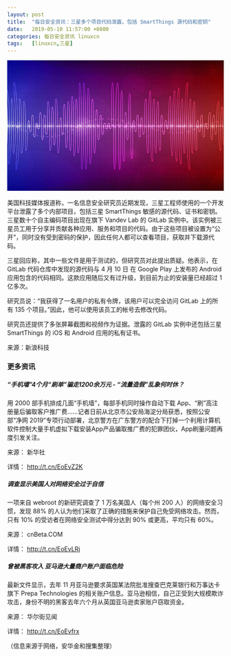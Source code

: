 ```yaml
---
layout: post
title:	"每日安全资讯：三星多个项目代码泄露，包括 SmartThings 源代码和密钥"
date:	2019-05-10 11:57:00 +0800 
categories:	每日安全资讯 linuxcn 
tags:	[linuxcn,三星]
---
```



![](/Asserts/Images/album/201905/10/115649gricfzw4cpbwii2b.jpg)


美国科技媒体报道称，一名信息安全研究员近期发现，三星工程师使用的一个开发平台泄露了多个内部项目，包括三星 SmartThings 敏感的源代码、证书和密钥。三星数十个自主编码项目出现在旗下 Vandev Lab 的 GitLab 实例中。该实例被三星员工用于分享并贡献各种应用、服务和项目的代码。由于这些项目被设置为“公开”，同时没有受到密码的保护，因此任何人都可以查看项目，获取并下载源代码。


三星回应称，其中一些文件是用于测试的，但研究员对此提出质疑。他表示，在 GitLab 代码仓库中发现的源代码与 4 月 10 日 在 Google Play 上发布的 Android 应用包含的代码相同。这款应用随后又有过升级，到目前为止的安装量已经超过 1 亿多次。


研究员说：“我获得了一名用户的私有令牌，该用户可以完全访问 GitLab 上的所有 135 个项目。”因此，他可以使用该员工的帐号去修改代码。


研究员还提供了多张屏幕截图和视频作为证据。泄露的 GitLab 实例中还包括三星 SmartThings 的 iOS 和 Android 应用的私有证书。


来源：新浪科技


### 更多资讯


##### “手机墙”4个月“刷单”骗走1200余万元 - “流量造假”乱象何时休？


用 2000 部手机排成几面“手机墙”，每部手机同时操作自动下载 App、“刷”高注册量后骗取客户推广费……记者日前从北京市公安局海淀分局获悉，按照公安部“净网 2019”专项行动部署，北京警方在广东警方的配合下打掉一个利用计算机软件控制大量手机虚拟下载安装App产品骗取推广费的犯罪团伙，App刷量问题再度引发关注。


来源： 新华社


详情： <http://t.cn/EoEvZ2K> 


##### 调查显示美国人对网络安全过于自信


一项来自 webroot 的新研究调查了 1 万名美国人（每个州 200 人）的网络安全习惯，发现 88% 的人认为他们采取了正确的措施来保护自己免受网络攻击。然而，只有 10% 的受访者在网络安全测试中得分达到 90% 或更高，平均只有 60%。


来源： cnBeta.COM


详情： <http://t.cn/EoEvLRj> 


##### 曾被黑客攻入 亚马逊大量商户账户面临危险


最新文件显示，去年 11 月亚马逊要求英国某法院批准搜查巴克莱银行和万事达卡旗下 Prepa Technologies 的相关账户信息。亚马逊相信，自己正受到大规模欺诈攻击，身份不明的黑客去年六个月从英国亚马逊卖家账户窃取资金。


来源： 华尔街见闻


详情： <http://t.cn/EoEvfrx> 


（信息来源于网络，安华金和搜集整理）
